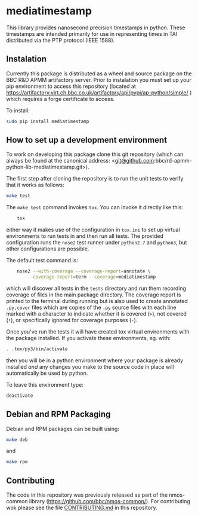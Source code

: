 # mediatimestamp

This library provides nanosecond precision timestamps in python. These
timestamps are intended primarily for use in representing times in TAI
distributed via the PTP protocol (IEEE 1588).

## Instalation

Currently this package is distributed as a wheel and source package on
the BBC R&D APMM artifactory server. Prior to instalation you must set
up your pip environment to access this repository (located at
<https://artifactory.virt.ch.bbc.co.uk/artifactory/api/pypi/ap-python/simple/>
) which requires a forge certificate to access.

To install:

```bash
sudo pip install mediatimestamp
```

## How to set up a development environment

To work on developing this package clone this git repository (which
can always be found at the canonical address:
<git@github.com:bbc/rd-apmm-python-lib-mediatimestamp.git>).

The first step after cloning the repository is to run the unit tests
to verify that it works as follows:

```bash
make test
```

The `make test` command invokes `tox`. You can invoke it directly like
this:

```bash
    tox
```

either way it makes use of the configuration in `tox.ini` to set up
virtual environments to run tests in and then run all tests. The
provided configuration runs the `nose2` test runner under `python2.7`
and `python3`, but other configurations are possible.

The default test command is:

```bash
    nose2 --with-coverage --coverage-report=annotate \
        --coverage-report=term --coverage=mediatimestamp
```

which will discover all tests in the `tests` directory and run them
recording coverage of files in the main package directory. The
coverage report is printed to the terminal during running but is also
used to create annotated `.py,cover` files which are copies of the
`.py` source files with each line marked with a character to indicate
whether it is covered (`>`), not covered (`!`), or specifically
ignored for coverage purposes (`-`).

Once you've run the tests it will have created tox virtual
environments with the package installed. If you activate these
environments, eg. with:

```bash
. .tox/py3/bin/activate
```

then you will be in a python environment where your package is already
installed *and* any changes you make to the source code in place will
automatically be used by python.

To leave this environment type:

```bash
deactivate
```

## Debian and RPM Packaging

Debian and RPM packages can be built using:

```bash
make deb
```

and

```bash
make rpm
```

## Contributing

The code in this repository was previously released as part of the
nmos-common library (<https://github.com/bbc/nmos-common/>). For
contributing wok please see the file [CONTRIBUTING.md](./CONTRIBUTING.md) in this repository.
